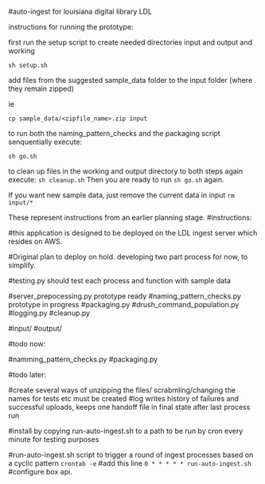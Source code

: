 #auto-ingest for louisiana digital library LDL

instructions for running the prototype:

first run the setup script to create needed directories input and output and working

```sh setup.sh```


add files from the suggested sample_data folder to the input folder (where they remain zipped)

ie 

```cp sample_data/<zipfile_name>.zip input```

to run both the naming_pattern_checks and the packaging script senquentially execute:

```sh go.sh```


to clean up files in the working and output directory to both steps again execute:
```sh cleanup.sh```
Then you are ready to run
```sh go.sh``` again.


If you want new sample data, just remove the current data in input
```rm input/*```









These represent instructions from an earlier planning stage.
#instructions: 

#this application is designed to be deployed on the LDL ingest server which resides on AWS.

#Original plan to deploy on hold. developing two part process for now, to simplify.



#testing.py should test each process and function with sample data

#server_prepocessing.py prototype ready
#naming_pattern_checks.py prototype in progress
#packaging.py
#drush_command_population.py
#logging.py
#cleanup.py

#input/
#output/


#todo now:

#namming_pattern_checks.py
#packaging.py



#todo later:

#create several ways of unzipping the files/ scrabmling/changing the names for tests etc must be created
#log writes history of failures and successful uploads, keeps one handoff file in final state after last process run

#install by copying run-auto-ingest.sh to a path to be run by cron every minute for testing purposes

#run-auto-ingest.sh script to trigger a round of ingest processes based on a cyclic pattern
```crontab -e```
#add this line
```0 * * * * * run-auto-ingest.sh```
#configure box api. 